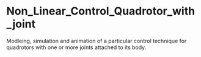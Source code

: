 # Non_Linear_Control_Quadrotor_with_joint
Modleing, simulation and animation of a particular control technique for quadrotors with one or more joints attached to its body.
